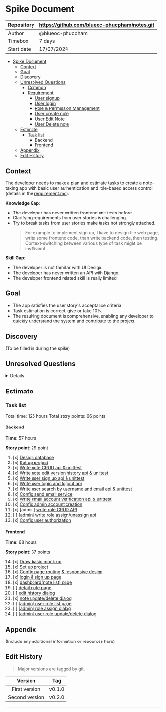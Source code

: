 # Spike Document

| Repository | https://github.com/blueoc-phucpham/notes.git |
| ---------- | -------------------------------------------- |
| Author     | @blueoc-phucpham                             |
| Timebox    | 7 days                                       |
| Start date | 17/07/2024                                   |

- [Spike Document](#spike-document)
  - [Context](#context)
  - [Goal](#goal)
  - [Discovery](#discovery)
  - [Unresolved Questions](#unresolved-questions)
    - [Common](#common)
    - [Requirement](#requirement)
      - [User signup](#user-signup)
      - [User login](#user-login)
      - [Role \& Permission Management](#role--permission-management)
      - [User create note](#user-create-note)
      - [User Edit Note](#user-edit-note)
      - [User Delete note](#user-delete-note)
  - [Estimate](#estimate)
    - [Task list](#task-list)
      - [Backend](#backend)
      - [Frontend](#frontend)
  - [Appendix](#appendix)
  - [Edit History](#edit-history)

## Context

The developer needs to make a plan and estimate tasks to create a note-taking app with basic user authentication and role-based access control (details in the [requirement.md](./requirement.md#user-stories)).

**Knowledge Gap**:

- The developer has never written frontend unit tests before.
- Clarifying requirements from user stories is challenging.
- Try to break tasks from user stories make tasks not strongly attached.
    > For example to implement sign up, I have to design the web page, write some frontend code, than write backend code, then testing. Context-switching between various type of task might be inefficient

**Skill Gap**:

- The developer is not familiar with UI Design.
- The developer has never written an API with Django.
- The developer frontend related skill is really limited

## Goal

- The app satisfies the user story's acceptance criteria.
- Task estimation is correct, give or take 10%.
- The resulting document is comprehensive, enabling any developer to quickly understand the system and contribute to the project.

## Discovery

(To be filled in during the spike)

## Unresolved Questions
<details>
<summary>Details</summary>
### Common

1. What metrics or criteria should we use to evaluate our test suite's effectiveness?

> The test should cover both happy case, invalid input data and unexpected exception.
> The coverage should be at least 80%

2. Should all user data be encrypted in the database?

> Encrypt password

3. How do we create an admin account? Are there limits on the number of admin accounts?

> Only one admin on system initialized.

4. Can admin view/update/delete user's notes? Or deactivate user account? Can admin view all user's infomation?

> Admin can do anything in system.

5. Does the design support mobile (responsive) functionality across different screen sizes?

> Should be considered

6. Is there a limit on how much note user can save? What should be done if one user spam very long note?

> 10 notes per user

7. Is note searching and categorizing is needed?

> No

### Requirement

#### User signup

7. How much personal information is needed beyond name, email, and password? Should we include full name, avatar, and bio?

> Only name, email and password

8. Can one email address be used to create multiple accounts?

> No

9. Are there any specific password rules for security, like requiring at least one capital letter, one lowercase letter, a number, and a symbol?

> at least 8 characters with letters (both uppercase and lowercase), numbers, and symbols, and includes no obvious personal information 

#### User login

10. What happens if users forget their password?

> Not on scope

#### Role & Permission Management

11. Access control rules is per document (like google docs) or system wide?

> Per document

12. Can one user view/update/delete other user's note if given edit role?

> Yes

#### User create note

13. Can users share their note to other user?

> Note visible by everyone by default.

#### User Edit Note

14. Note edit history support?

> Yes

15. Can multiple user edit the same note?

> Yes, but not in the same time

#### User Delete note

16. Is the note really deleted or should be kept in database (soft-delete)?

> Soft-delete

</details>

## Estimate

### Task list

Total time: 125 hours
Total story points: 66 points

#### Backend

**Time**: 57 hours

**Story point**: 29 point

1. [x] [Design database](./tasks/note-1.md)
2. [x] [Set up project](./tasks/note-2.md)
3. [x] [Write note CRUD api & unittest](./tasks/note-3.md)
4. [x] [Write note edit version history api & unittest](./tasks/note-4.md)
5. [x] [Write user sign up api & unittest](./tasks/note-5.md)
6. [x] [Write user login and logout api](./tasks/note-6.md)
7. [x] [Write user search by username and email api & unittest](./tasks/note-7.md)
8. [x] [Config send email service](./tasks/note-8.md)
9. [x] [Write email account verification api & unittest](./tasks/note-9.md)
10. [x] [Config admin account creation](./tasks/note-10.md)
11. [x] [admin] [write role CRUD API](./tasks/note-11.md)
12. [ ] [admin] [write role assign/unassign api](./tasks/note-12.md)
13. [x] [Config user authorization](./tasks/note-13.md)

#### Frontend

**Time**: 68 hours

**Story point**: 37 points

14. [x] [Draw basic mock up](./tasks/note-14.md)
15. [x] [Set up project](./tasks/note-15.md)
16. [x] [Config page routing & responsive design](./tasks/note-16.md)
17. [x] [login & sign up page](./tasks/note-17.md)
18. [x] [dashboard(note list) page](./tasks/note-18.md)
19. [ ] [detail note page](./tasks/note-19.md)
20. [ ] [edit history dialog](./tasks/note-20.md)
21. [x] [note update/delete dialog](./tasks/note-21.md)
22. [ ] [\[admin\] user role list page](./tasks/note-22.md)
23. [ ] [\[admin\] role assign dialog](./tasks/note-23.md)
24. [ ] [\[admin\] user role update/delete dialog](./tasks/note-24.md)


## Appendix
(Include any additional information or resources here)

## Edit History
> Major versions are tagged by git.

|           Version          |   Tag  |
|:--------------------------:|:------:|
| First version              | v0.1.0 |
| Second version             | v0.2.0 |


---